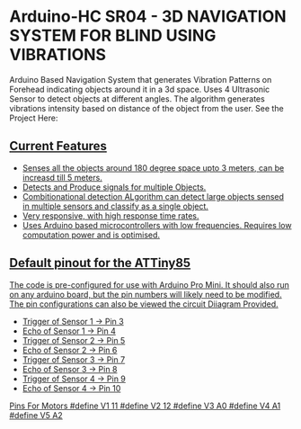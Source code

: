 Arduino-HC SR04 - 3D NAVIGATION SYSTEM FOR BLIND USING VIBRATIONS
==================

Arduino Based Navigation System that generates Vibration Patterns on Forehead indicating objects around it in a 3d space. Uses 4 Ultrasonic Sensor to detect objects at different angles.
The algorithm generates vibrations intensity based on distance of the object from the user.
See the Project Here: <a href='https://scienceinmyroom.blogspot.com/p/headnav-3d-navigation-system-for-blind.html'>

Current Features
----------------
* Senses all the objects around 180 degree space upto 3 meters, can be increasd till 5 meters.
* Detects and Produce signals for multiple Objects.
* Combitionational detection ALgorithm can detect large objects sensed in multiple sensors and classify as a single object.
* Very responsive, with high response time rates.
* Uses Arduino based microcontrollers with low frequencies. Requires low computation power and is optimised. 

Default pinout for the ATTiny85
-------------------------------
The code is pre-configured for use with Arduino Pro Mini. It should also run on any arduino board, but the pin numbers will likely need to be modified. The pin configurations can also be viewed the circuit Diiagram
Provided.

* Trigger of Sensor 1 -> Pin 3
* Echo of Sensor 1    -> Pin 4
* Trigger of Sensor 2 -> Pin 5
* Echo of Sensor 2    -> Pin 6
* Trigger of Sensor 3 -> Pin 7
* Echo of Sensor 3    -> Pin 8
* Trigger of Sensor 4 -> Pin 9
* Echo of Sensor 4    -> Pin 10

Pins For Motors
#define V1 11
#define V2 12
#define V3 A0
#define V4 A1
#define V5 A2
